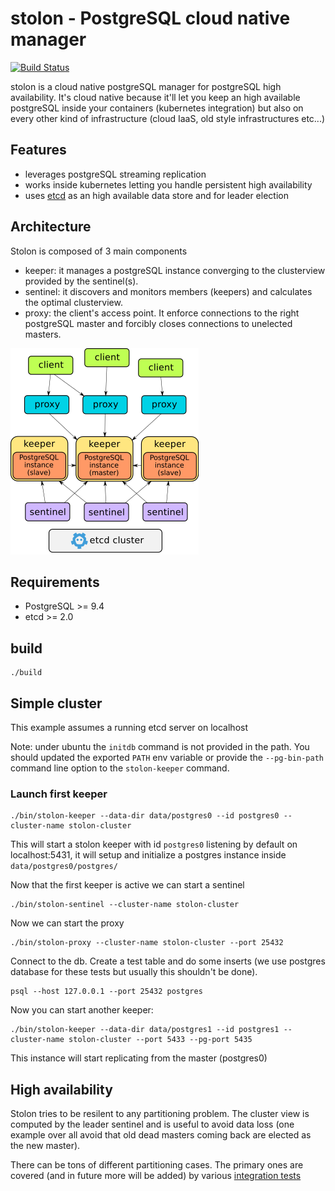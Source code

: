 # stolon - PostgreSQL cloud native manager

[![Build Status](https://semaphoreci.com/api/v1/projects/fb01aecd-c3d5-407b-a157-7d5365e9e4b6/565617/badge.svg)](https://semaphoreci.com/sorintlab/stolon)

stolon is a cloud native postgreSQL manager for postgreSQL high availability. It's cloud native because it'll let you keep an high available postgreSQL inside your containers (kubernetes integration) but also on every other kind of infrastructure (cloud IaaS, old style infrastructures etc...)

## Features

* leverages postgreSQL streaming replication
* works inside kubernetes letting you handle persistent high availability
* uses [etcd](https://github.com/coreos/etcd) as an high available data store and for leader election

## Architecture

Stolon is composed of 3 main components

* keeper: it manages a postgreSQL instance converging to the clusterview provided by the sentinel(s).
* sentinel: it discovers and monitors members (keepers) and calculates the optimal clusterview.
* proxy: the client's access point. It enforce connections to the right postgreSQL master and forcibly closes connections to unelected masters.

![Stolon architecture](doc/architecture_small.png)

## Requirements

* PostgreSQL >= 9.4
* etcd >= 2.0


## build

```
./build
```

## Simple cluster

This example assumes a running etcd server on localhost

Note: under ubuntu the `initdb` command is not provided in the path. You should updated the exported `PATH` env variable or provide the `--pg-bin-path` command line option to the `stolon-keeper` command.

### Launch first keeper

```
./bin/stolon-keeper --data-dir data/postgres0 --id postgres0 --cluster-name stolon-cluster
```

This will start a stolon keeper with id `postgres0` listening by default on localhost:5431, it will setup and initialize a postgres instance inside `data/postgres0/postgres/`


Now that the first keeper is active we can start a sentinel

```
./bin/stolon-sentinel --cluster-name stolon-cluster
```

Now we can start the proxy

```
./bin/stolon-proxy --cluster-name stolon-cluster --port 25432
```


Connect to the db. Create a test table and do some inserts (we use postgres database for these tests but usually this shouldn't be done).

```
psql --host 127.0.0.1 --port 25432 postgres
```

Now you can start another keeper:

```
./bin/stolon-keeper --data-dir data/postgres1 --id postgres1 --cluster-name stolon-cluster --port 5433 --pg-port 5435
```

This instance will start replicating from the master (postgres0)


## High availability

Stolon tries to be resilent to any partitioning problem. The cluster view is computed by the leader sentinel and is useful to avoid data loss (one example over all avoid that old dead masters coming back are elected as the new master).

There can be tons of different partitioning cases. The primary ones are covered (and in future more will be added) by various [integration tests](tests/integration)
